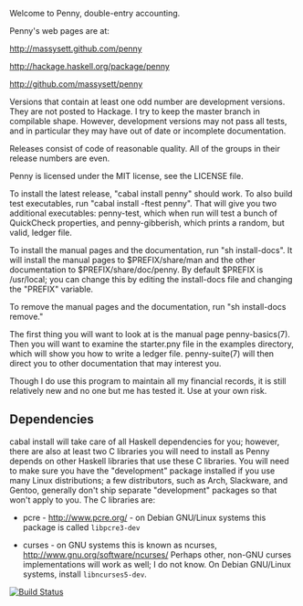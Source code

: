 Welcome to Penny, double-entry accounting.

Penny's web pages are at:

http://massysett.github.com/penny

http://hackage.haskell.org/package/penny

http://github.com/massysett/penny

Versions that contain at least one odd number are development
versions. They are not posted to Hackage. I try to keep the master
branch in compilable shape. However, development versions may not pass
all tests, and in particular they may have out of date or incomplete
documentation.

Releases consist of code of reasonable quality. All of the groups in
their release numbers are even.

Penny is licensed under the MIT license, see the LICENSE file.

To install the latest release, "cabal install penny" should work.  To
also build test executables, run "cabal install -ftest penny".  That
will give you two additional executables: penny-test, which when run
will test a bunch of QuickCheck properties, and penny-gibberish, which
prints a random, but valid, ledger file.

To install the manual pages and the documentation, run "sh
install-docs". It will install the manual pages to $PREFIX/share/man
and the other documentation to $PREFIX/share/doc/penny. By default
$PREFIX is /usr/local; you can change this by editing the
install-docs file and changing the "PREFIX" variable.

To remove the manual pages and the documentation, run "sh
install-docs remove."

The first thing you will want to look at is the manual page
penny-basics(7).  Then you will want to examine the starter.pny file
in the examples directory, which will show you how to write a ledger
file. penny-suite(7) will then direct you to other documentation that
may interest you.

Though I do use this program to maintain all my financial records, it
is still relatively new and no one but me has tested it. Use at your
own risk.

Dependencies
------------

cabal install will take care of all Haskell dependencies for you;
however, there are also at least two C libraries you will need to
install as Penny depends on other Haskell libraries that use these C
libraries.  You will need to make sure you have the "development"
package installed if you use many Linux distributions; a few
distributors, such as Arch, Slackware, and Gentoo, generally don't
ship separate "development" packages so that won't apply to you.
The C libraries are:

* pcre - http://www.pcre.org/ - on Debian GNU/Linux systems this
  package is called `libpcre3-dev`

* curses - on GNU systems this is known as ncurses,
  http://www.gnu.org/software/ncurses/ Perhaps other, non-GNU curses
  implementations will work as well; I do not know.  On Debian
  GNU/Linux systems, install `libncurses5-dev`.

[![Build Status](https://travis-ci.org/massysett/penny.png?branch=master)](https://travis-ci.org/massysett/penny)
